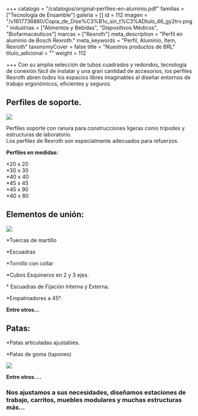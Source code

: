 +++
catalogo = "/catalogos/original-perfiles-en-aluminio.pdf"
familias = ["Tecnología de Ensamble"]
galeria = []
id = 112
imagen = "/v1617736860/Copia_de_Dise%C3%B1o_sin_t%C3%ADtulo_46_gy2trv.png"
industrias = ["Alimentos y Bebidas", "Dispositivos Médicos", "Biofarmacéuticos"]
marcas = ["Rexroth"]
meta_description = "Perfil en aluminio de Bosch Rexroth."
meta_keywords = "Perfil, Aluminio, Item, Rexroth"
taxonomyCover = false
title = "Nuestros productos de BRL"
titulo_adicional = ""
weight = 112

+++
Con su amplia selección de tubos cuadrados y redondos, tecnología de conexión fácil de instalar y una gran cantidad de accesorios, los perfiles Rexroth abren todos los espacios libres imaginables al diseñar entornos de trabajo ergonómicos, eficientes y seguros.

## **Perfiles de soporte.**

![](https://res.cloudinary.com/novatec/v1596754484/e588d141-b60d-4b71-843d-42b79bd39711_wo5qyq.png)

Perfiles soporte con ranura para construcciones ligeras como trípodes y estructuras de laboratorio.  
Los perfiles de Rexroth son especialmente adecuados para refuerzos.

**Perfiles en medidas:**

\*20 x 20  
\*30 x 30  
\*40 x 40  
\*45 x 45  
\*45 x 90  
\*40 x 80

## **Elementos de unión:**

![](https://res.cloudinary.com/novatec/v1596754640/2890e1c1-78ed-4c6b-ae61-5e3704240a21_xwjxhx.jpg)

\*Tuercas de martillo

\*Escuadras

\*Tornillo con collar

\*Cubos Esquineros en 2 y 3 ejes.

\* Escuadras de Fijación Interna y Externa.

\*Empalmadores a 45°.

**Entre otros...**

## 

## **Patas:**

\*Patas articuladas ajustables.

\*Patas de goma (tapones)

![](https://res.cloudinary.com/novatec/v1651760426/Pata_articulada_grq9el.jpg)

**Entre otros....**

### **Nos ajustamos a sus necesidades, diseñamos estaciones de trabajo, carritos, muebles modulares y muchas estructuras más...**